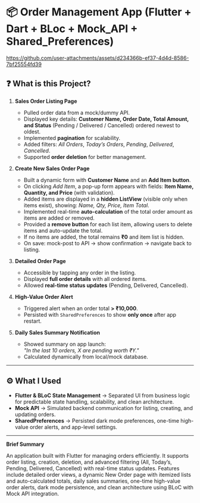 # 📦 Order Management App (Flutter + Dart + BLoc + Mock_API + Shared_Preferences)

https://github.com/user-attachments/assets/d234366b-ef37-4d4d-8586-7bf25554fd39

## ❓ What is this Project?

1. **Sales Order Listing Page**  
   - Pulled order data from a mock/dummy API.  
   - Displayed key details: **Customer Name, Order Date, Total Amount, and Status** (Pending / Delivered / Cancelled) ordered newest to oldest.  
   - Implemented **pagination** for scalability.  
   - Added filters: *All Orders*, *Today’s Orders*, *Pending*, *Delivered*, *Cancelled*.  
   - Supported **order deletion** for better management.  

2. **Create New Sales Order Page**  
   - Built a dynamic form with **Customer Name** and an **Add Item button**.  
   - On clicking *Add Item*, a pop-up form appears with fields: **Item Name, Quantity, and Price** (with validation).  
   - Added items are displayed in a **hidden ListView** (visible only when items exist), showing: *Name, Qty, Price, Item Total*.  
   - Implemented real-time **auto-calculation** of the total order amount as items are added or removed.  
   - Provided a **remove button** for each list item, allowing users to delete items and auto-update the total.  
   - If no items are added, the total remains **₹0** and item list is hidden.  
   - On save: mock-post to API → show confirmation → navigate back to listing.  

3. **Detailed Order Page**  
   - Accessible by tapping any order in the listing.  
   - Displayed **full order details** with all ordered items.  
   - Allowed **real-time status updates** (Pending, Delivered, Cancelled).  

4. **High-Value Order Alert**  
   - Triggered alert when an order total **> ₹10,000**.  
   - Persisted with `SharedPreferences` to show **only once** after app restart.  

5. **Daily Sales Summary Notification**  
   - Showed summary on app launch:  
     *"In the last 10 orders, X are pending worth ₹Y."*  
   - Calculated dynamically from local/mock database.  

---

## ⚙️ What I Used

- **Flutter & BLoC State Management** → Separated UI from business logic for predictable state handling, scalability, and clean architecture.  
- **Mock API** → Simulated backend communication for listing, creating, and updating orders.  
- **SharedPreferences** → Persisted dark mode preferences, one-time high-value order alerts, and app-level settings.  

---

**Brief Summary**

An application built with Flutter for managing orders efficiently. It supports order listing, creation, deletion, and advanced filtering (All, Today’s, Pending, Delivered, Cancelled) with real-time status updates. Features include detailed order views, a dynamic New Order page with itemized lists and auto-calculated totals, daily sales summaries, one-time high-value order alerts, dark mode persistence, and clean architecture using BLoC with Mock API integration.
